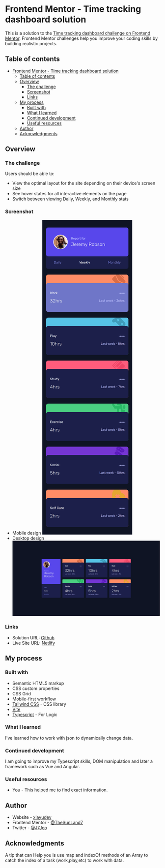 # Frontend Mentor - Time tracking dashboard solution

This is a solution to the [Time tracking dashboard challenge on Frontend Mentor](https://www.frontendmentor.io/challenges/time-tracking-dashboard-UIQ7167Jw). Frontend Mentor challenges help you improve your coding skills by building realistic projects. 

## Table of contents

- [Frontend Mentor - Time tracking dashboard solution](#frontend-mentor---time-tracking-dashboard-solution)
  - [Table of contents](#table-of-contents)
  - [Overview](#overview)
    - [The challenge](#the-challenge)
    - [Screenshot](#screenshot)
    - [Links](#links)
  - [My process](#my-process)
    - [Built with](#built-with)
    - [What I learned](#what-i-learned)
    - [Continued development](#continued-development)
    - [Useful resources](#useful-resources)
  - [Author](#author)
  - [Acknowledgments](#acknowledgments)

## Overview

### The challenge

Users should be able to:

- View the optimal layout for the site depending on their device's screen size
- See hover states for all interactive elements on the page
- Switch between viewing Daily, Weekly, and Monthly stats

### Screenshot

- Mobile design ![Mobile](/public/images/mobile-design.png)
- Desktop design ![Desktop](/public/images/desktop-design.png)

### Links

- Solution URL: [Github](https://github.com/TheSunLand7/time-tracking-dashboard)
- Live Site URL: [Netlify](https://time-tracking-fmentor-thesunland7.netlify.app/)

## My process

### Built with

- Semantic HTML5 markup
- CSS custom properties
- CSS Grid
- Mobile-first workflow
- [Tailwind CSS](https://tailwindcss.com/) - CSS library
- [Vite](https://vite.dev)
- [Typescript](https://typescriptlang.org/) - For Logic

### What I learned
I've learned how to work with json to dynamically change data.

### Continued development

I am going to improve my Typescript skills, DOM manipulation and later a framework such as Vue and Angular.

### Useful resources

- [You](https://you.com/code) - This helped me to find exact information.

## Author

- Website - [xiayudev](https://my-portfolio-v2-1.pages.dev/)
- Frontend Mentor - [@TheSunLand7](https://www.frontendmentor.io/profile/TheSunLand7)
- Twitter - [@J7Jeo](https://www.twitter.com/J7Jeo)

## Acknowledgments
A tip that can Help you is use map and indexOf methods of an Array to catch the index of a task (work,play,etc) to work with data.
